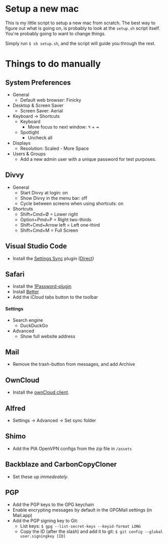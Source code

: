 # Setup a new mac
This is my little script to setup a new mac from scratch.
The best way to figure out what is going on, is probably to look at the `setup.sh` script itself. You're probably going to want to change things.

Simply run `$ sh setup.sh`, and the script will guide you through the rest.

# Things to do manually

## System Preferences
- General
    - Default web browser: Finicky
- Desktop & Screen Saver
    - Screen Saver: Aerial
- Keyboard -> Shortcuts
    - Keyboard
        - Move focus to next window: <kbd>⌥</kbd> + <kbd>⇥</kbd>
    - Spotlight
        - Uncheck all
- Displays
    - Resolution: Scaled - More Space
- Users & Groups
    - Add a new admin user with a unique password for test purposes.

## Divvy
- General
    - Start Divvy at login: on
    - Show Divvy in the menu bar: off
    - Cycle between screens when using shortcuts: on
- Shortcuts
    - Shift+Cmd+Ø = Lower right
    - Option+Pmd+P = Right two-thirds
    - Shift+Cmd+Arrow left = Left one-third
    - Shift+Cmd+M = Full Screen

## Visual Studio Code
- Install the [Settings Sync](https://marketplace.visualstudio.com/items?itemName=Shan.code-settings-sync) plugin ([Direct](vscode:extension/Shan.code-settings-sync))

## Safari
- Install the [1Password-plugin](https://safari-extensions.apple.com/details/?id=com.agilebits.onepassword4-safari-2BUA8C4S2C)
- Install [Better](https://itunes.apple.com/no/app/better-blocker/id1121192229?mt=12)
- Add the iCloud tabs button to the toolbar
#### Settings
- Search engine
    - DuckDuckGo
- Advanced
    - Show full website address

## Mail
- Remove the trash-button from messages, and add Archive

## OwnCloud
- Install the [ownCloud client](https://owncloud.org/install/#install-clients).

## Alfred
- Settings -> Advanced -> Set sync folder

## Shimo
- Add the PIA OpenVPN configs from the zip file in `/assets`

## Backblaze and CarbonCopyCloner
- Set these up *immedeately*.

## PGP
- Add the PGP keys to the GPG keychain
- Enable encrypting messages by default in the GPGMail settings (in Mail.app)
- Add the PGP signing key to Git:
    - List keys: `$ gpg --list-secret-keys --keyid-format LONG`
    - Copy the ID (after the slash) and add it to git: `$ git config --global user.signingkey [ID]`

